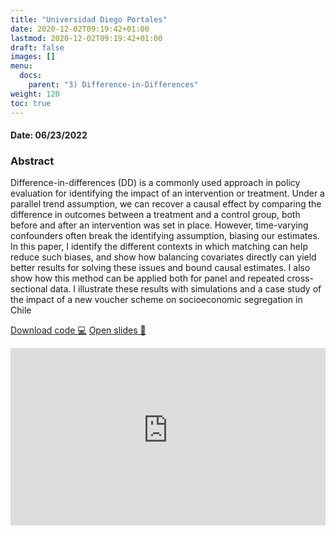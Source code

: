 ```yaml
---
title: "Universidad Diego Portales"
date: 2020-12-02T09:19:42+01:00
lastmod: 2020-12-02T09:19:42+01:00
draft: false
images: []
menu: 
  docs:
    parent: "3) Difference-in-Differences"
weight: 120
toc: true
---
```


<h4> Date: 06/23/2022</h4>

<h3> Abstract </h3>

Difference-in-differences (DD) is a commonly used approach in policy evaluation for identifying the impact of an intervention or treatment. Under a parallel trend assumption, we can recover a causal effect by comparing the difference in outcomes between a treatment and a control group, both before and after an intervention was set in place. However, time-varying confounders often break the identifying assumption, biasing our estimates. In this paper, I identify the different contexts in which matching can help reduce such biases, and show how balancing covariates directly can yield better results for solving these issues and bound causal estimates. I also show how this method can be applied both for panel and repeated cross-sectional data. I illustrate these results with simulations and a case study of the impact of a new voucher scheme on socioeconomic segregation in Chile


<head>
<meta charset="UTF-8">
</head>

<a class="btn btn-link btn-sm px-4 mb-2" href="https://github.com/maibennett/presentations/blob/main/content/presentations/DD/udp_20220623/mbennett_did.Rmd" role="button"> Download code &#128187;</a>
<a class="btn btn-link btn-sm px-4 mb-2" href="https://raw.githack.com/maibennett/presentations/main/content/presentations/DD/udp_20220623/mbennett_did.html" role="button"> Open slides &#128194;</a>

<style>
.resp-container {
    position: relative;
    overflow: hidden;
    padding-top: 56.25%;
}

.testiframe {
    position: absolute;
    top: 0;
    left: 0;
    width: 100%;
    height: 100%;
    border: 0;
}
</style>

<div class="resp-container">
    <iframe class="testiframe" src="https://slides.magdalenabennett.com/presentations/DD/udp_20220623/mbennett_did">
      Oops! Your browser doesn't support this.
    </iframe>
</div>